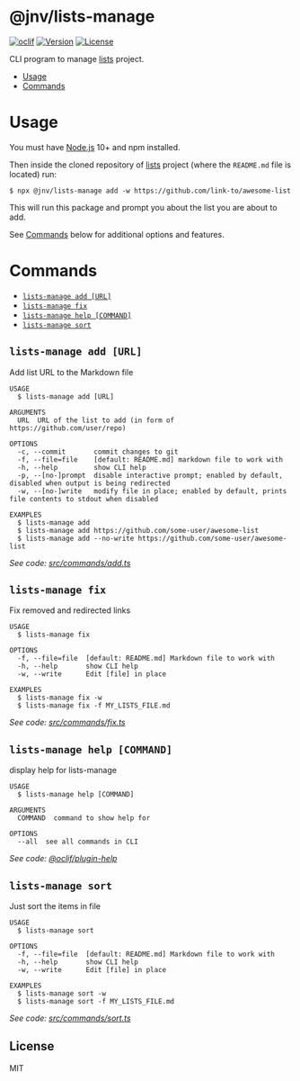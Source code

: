 <!-- prettier-ignore -->
@jnv/lists-manage
===============

<!-- prettier-ignore-end -->

[![oclif](https://img.shields.io/badge/cli-oclif-brightgreen.svg)](https://oclif.io)
[![Version](https://img.shields.io/npm/v/@jnv/lists-manage)](https://npmjs.org/package/@jnv/lists-manage)
[![License](https://img.shields.io/github/license/jnv/lists-manage)](LICENSE)

CLI program to manage [lists] project.

<!-- prettier-ignore -->

<!-- toc -->
* [Usage](#usage)
* [Commands](#commands)
<!-- tocstop -->

<!-- prettier-ignore-end -->

# Usage

You must have [Node.js](https://nodejs.org/) 10+ and npm installed.

Then inside the cloned repository of [lists] project (where the `README.md` file is located) run:

```sh-session
$ npx @jnv/lists-manage add -w https://github.com/link-to/awesome-list
```

This will run this package and prompt you about the list you are about to add.

See [Commands](#commands) below for additional options and features.

# Commands

<!-- prettier-ignore -->
<!-- commands -->
* [`lists-manage add [URL]`](#lists-manage-add-url)
* [`lists-manage fix`](#lists-manage-fix)
* [`lists-manage help [COMMAND]`](#lists-manage-help-command)
* [`lists-manage sort`](#lists-manage-sort)

## `lists-manage add [URL]`

Add list URL to the Markdown file

```
USAGE
  $ lists-manage add [URL]

ARGUMENTS
  URL  URL of the list to add (in form of https://github.com/user/repo)

OPTIONS
  -c, --commit       commit changes to git
  -f, --file=file    [default: README.md] markdown file to work with
  -h, --help         show CLI help
  -p, --[no-]prompt  disable interactive prompt; enabled by default, disabled when output is being redirected
  -w, --[no-]write   modify file in place; enabled by default, prints file contents to stdout when disabled

EXAMPLES
  $ lists-manage add
  $ lists-manage add https://github.com/some-user/awesome-list
  $ lists-manage add --no-write https://github.com/some-user/awesome-list
```

_See code: [src/commands/add.ts](https://github.com/jnv/lists-manage/blob/v0.2.0/src/commands/add.ts)_

## `lists-manage fix`

Fix removed and redirected links

```
USAGE
  $ lists-manage fix

OPTIONS
  -f, --file=file  [default: README.md] Markdown file to work with
  -h, --help       show CLI help
  -w, --write      Edit [file] in place

EXAMPLES
  $ lists-manage fix -w
  $ lists-manage fix -f MY_LISTS_FILE.md
```

_See code: [src/commands/fix.ts](https://github.com/jnv/lists-manage/blob/v0.2.0/src/commands/fix.ts)_

## `lists-manage help [COMMAND]`

display help for lists-manage

```
USAGE
  $ lists-manage help [COMMAND]

ARGUMENTS
  COMMAND  command to show help for

OPTIONS
  --all  see all commands in CLI
```

_See code: [@oclif/plugin-help](https://github.com/oclif/plugin-help/blob/v2.2.1/src/commands/help.ts)_

## `lists-manage sort`

Just sort the items in file

```
USAGE
  $ lists-manage sort

OPTIONS
  -f, --file=file  [default: README.md] Markdown file to work with
  -h, --help       show CLI help
  -w, --write      Edit [file] in place

EXAMPLES
  $ lists-manage sort -w
  $ lists-manage sort -f MY_LISTS_FILE.md
```

_See code: [src/commands/sort.ts](https://github.com/jnv/lists-manage/blob/v0.2.0/src/commands/sort.ts)_
<!-- commandsstop -->
<!-- prettier-ignore-end -->

## License

MIT

[lists]: https://github.com/jnv/lists
